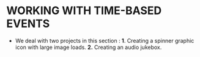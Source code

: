 # WORKING WITH TIME-BASED EVENTS
* We deal with two projects in this section : 
__1__. Creating a spinner graphic icon with large image loads.
__2.__ Creating an audio jukebox.